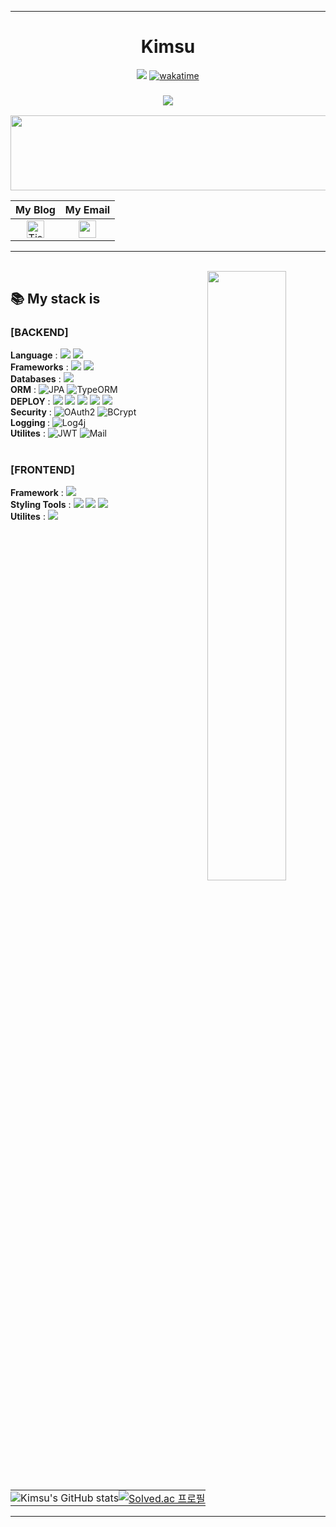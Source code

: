 ---

<div align="center">
  
  # Kimsu

 <a href="https://solved.ac/kims10"><img src="http://mazassumnida.wtf/api/mini/generate_badge?boj=kims10"/></a>
[![wakatime](https://wakatime.com/badge/user/4c81871e-e1fa-4adb-b02e-cf6d0a0a5a63.svg)](https://wakatime.com/@4c81871e-e1fa-4adb-b02e-cf6d0a0a5a63)

<h3 align="center">
<img src="https://readme-typing-svg.herokuapp.com/?font=Righteous&size=35&color=FF5733&center=true&vCenter=true&width=500&height=70&duration=4000&lines=👋+Hi,+I'm+web+developer!;+I+want+to+create+fun+things;+in+the+web+world+through;+CODING!!!!!!"; />
</h3>



<a href="https://github.com/devxb/gitanimals">
  <img
    src="https://render.gitanimals.org/lines/Kimsu10?pet-id=646307734079395968"
    width="600"
    height="120"
  />
</a>
  
  

<!--
<img src="https://media2.giphy.com/media/fWtJrVD5I2WIJRmfAw/giphy.gif?cid=ecf05e47vpcuud5vj2hsfg6byui8objlpsrie5n6j7w127nr&ep=v1_gifs_related&rid=giphy.gif&ct=g">
-->


<div align: center">

|My Blog | My Email |
|:---:|:---:|
|<a href="https://gerede.tistory.com"> <img src="https://img.shields.io/badge/-tistory-FF9A00?style=flat&logo=tistory&logoColor=white&link=https://kimsu10.github.io/" height="28" alt="Tistory Badge" /> </a>|<img src="https://img.shields.io/badge/-gmail-EA4335?style=flat&logo=gmail&logoColor=white&link=betnwjd25@gmail.com" height="28" /></a>|

</div>

 ---
<br/>
  <img align="right" width="50%" src="https://github-readme-stats.vercel.app/api/top-langs/?username=Kimsu10&langs_count=10&layout=compact&theme=gruvbox"/>


</div>

## 📚 My stack is

### [BACKEND]

<b>Language</b> : ![](https://img.shields.io/badge/-JavaScript-yellow?style=flat&logo=JavaScript&logoColor=white) ![](https://img.shields.io/badge/Java-ED8B00?style=flat&logo=openjdk&logoColor=white) <br/>
<b>Frameworks</b> : ![](https://img.shields.io/badge/-express-000000?style=flat&logo=express&logoColor=white)
 ![](https://img.shields.io/badge/Spring-6DB33F?style=flat&logo=spring&logoColor=white) <br/>
<b>Databases</b> : ![](https://img.shields.io/badge/-MySQL-4479A1?style=flat&logo=MySQL&logoColor=white)<br/>
<b>ORM</b> : ![JPA](https://img.shields.io/badge/JPA-59666C?style=flat&logo=hibernate&logoColor=white) 
![TypeORM](https://img.shields.io/badge/typeorm-FE0803?style=flat&logo=hibernate&logoColor=white) <br/>
<b>DEPLOY</b> : ![](https://img.shields.io/badge/-GitWebhooks-black?style=flat&logo=GitHub&logoColor=white) 
![](https://img.shields.io/badge/Jenkins-D24939?style=flat=Jenkins&logoColor=white) 
![](https://img.shields.io/badge/docker-%230db7ed.svg?style=flat&logo=docker&logoColor=white) 
![](https://img.shields.io/badge/-amazons3-569A31?style=flat&logo=amazons3&logoColor=white) 
![](https://img.shields.io/badge/NCP-1E8E3E?style=flat&logo=Naver&logoColor=white) <br/>
<b>Security</b> : ![OAuth2](https://img.shields.io/badge/OAuth2-4285F4?style=flat&logo=oauth&logoColor=white)
![BCrypt](https://img.shields.io/badge/BCrypt-FF4500?style=flat&logo=security&logoColor=white) <br/>
<b>Logging </b> : ![Log4j](https://img.shields.io/badge/Log4j-FF4500?style=flat&logo=apache&logoColor=white)  <br/>
<b>Utilites</b> : ![JWT](https://img.shields.io/badge/JWT-ED8B00?style=flat-square&logo=json-web-tokens&logoColor=white) ![Mail](https://img.shields.io/badge/Mail-D14836?style=flat&logo=gmail&logoColor=white) <br/>
<br/>

### [FRONTEND]

<!-- ![](https://img.shields.io/badge/-Html5-%23E34F26?style=flat&logo=HTML5&logoColor=white)
-->
<b>Framework</b> : ![](https://img.shields.io/badge/-React-61DAFB?style=flat&logo=React&logoColor=white) <br/>
<b>Styling Tools</b> : ![](https://img.shields.io/badge/-CSS-blue?style=flat&logo=CSS3&logoColor=white)  ![](https://img.shields.io/badge/Sass-CC6699?style=flat&logo=sass&logoColor=fff) ![](https://img.shields.io/badge/styledcomponent-DB7093?flat&logo=styled-components&logoColor=white)
<br/>
<b>Utilites</b> : ![](https://img.shields.io/badge/redux-764ABC?flat&logo=redux&logoColor=white)


<!--![](https://img.shields.io/badge/kubernetes-%23326ce5.svg?style=flat=kubernetes&logoColor=white)-->

<!-- <b>[COLLABORATION TOOLS]</b>
![](https://img.shields.io/badge/Notion-000000?style=flat-square&logo=notion&logoColor=white)
![](https://img.shields.io/badge/Slack-4A154B?style=flat-square&logo=slack&logoColor=white)
![](https://img.shields.io/badge/Trello-0052CC?style=flat-square&logo=trello&logoColor=white)
![](https://img.shields.io/badge/-postman-FF6C37?style=flat&logo=postman&logoColor=white)
![](https://img.shields.io/badge/-gitbook-3884FF?style=flat&logo=gitbook&logoColor=white)
![](https://img.shields.io/badge/bitbucket-0052CC?style=flat&logo=bitbucket&logoColor=white) -->



<br/>

<table style="border: none;">
  <tr>
    <td style="border: none; padding: 0;">
      <img src="https://github-readme-stats.vercel.app/api?username=Kimsu10&rank_icon=github&theme=slateorange&hide_border=true" alt="Kimsu's GitHub stats" />
    </td>
    <td style="border: none; padding: 0;">
      <a href="https://solved.ac/kims10" target="_blank">
        <img src="http://mazassumnida.wtf/api/v2/generate_badge?boj=kims10" alt="Solved.ac 프로필" />
      </a>
    </td>
  </tr>
</table>


  
 ---

<!--


<div style="display: flex; justify-content: space-between; align-items: flex-start;">
  <div style="display: flex; flex-direction: column; align-items: left;">
    
  [![Solved.ac](http://mazassumnida.wtf/api/v2/generate_badge?boj=kims10)](https://solved.ac/kims10)<br />
  ![Kimsu's GitHub stats](https://github-readme-stats.vercel.app/api?username=Kimsu10&rank_icon=github&theme=slateorange&hide_border=true") 
 </div>

  <div style="margin-left: 20px;">
    <h1>간략소개</h1>
    <p>여기에 간략한 소개를 작성하세요.</p>
  </div>
</div>


**Kimsu10/Kimsu10** is a ✨ _special_ ✨ repository because its `README.md` (this file) appears on your GitHub profile.
달리기
 <img align="center" height="60" src="https://64.media.tumblr.com/6a004610b49fc88e39955634f014f52b/05d68f1f5a0c4f1d-e5/s400x600/ced28f2eb16a5c187a063bc0a78441e495d3c0e1.gifv">  currently, I'm studying the frontend because I want to send better data.

![](https://img.shields.io/badge/-TypeScript-3178C6?style=flat&logo=TypeScript&logoColor=white)
![](https://img.shields.io/badge/-NestJs-E0234E?style=flat&logo=GitHub&logoColor=white)
![](https://img.shields.io/badge/-MongoDB-47A248?style=flat&logo=MongoDB&logoColor=white)
미코
<br/>
<img src="https://steamuserimages-a.akamaihd.net/ugc/1811020040248203734/C152DC4597B85BE699D7482384A5D0238B2A9F06/?imw=637&imh=358&ima=fit&impolicy=Letterbox&imcolor=%23000000&letterbox=true">

&nbsp;My Blog &nbsp;  &nbsp; My Email
<br/>
<a href="https://gerede.tistory.com"> <img src="https://img.shields.io/badge/-tistory-FF9A00?style=flat&logo=tistory&logoColor=white&link=https://gerede.tistory.com" height="28" alt="Tistory Badge" /> </a> <img src="https://img.shields.io/badge/-gmail-EA4335?style=flat&logo=gmail&logoColor=white&link=betnwjd25@gmail.com" height="28" /></a>




<a href="https://github.com/Kimsu10"><img align="center" style="height:180px" src="https://github-readme-stats-git-master-kimsu10.vercel.app/api?username=Kimsu10&show_icons=true&theme=slateorange&hide_border=true"></a>
Views
<a href="https://www.youtube.com/watch?v=ZxZ1I1yTCUI&ab_channel=Joshwin"> 
<img src="https://profile-counter.glitch.me/Kimsu10/count.svg" alt="Kimsu10" />
</a>
<a href="https://github.com/Kimsu10"><img align="center" style="height:180px" src="https://github-readme-stats-git-master-kimsu10.vercel.app/api/top-langs/?username=Kimsu10&layout=compact&theme=slateorange&hide_border=true" /></a> 
